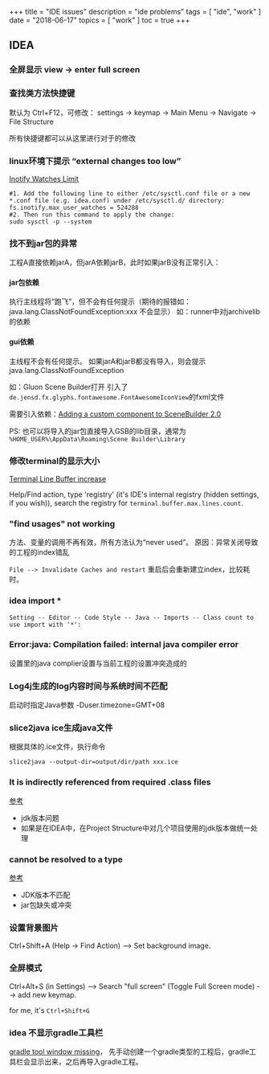 +++
title = "IDE issues"
description = "ide problems"
tags = [
    "ide",
    "work"
]
date = "2018-06-17"
topics = [
    "work"
]
toc = true
+++

## IDEA

### 全屏显示 view -> enter full screen

### 查找类方法快捷键

默认为 Ctrl+F12，可修改：
settings -> keymap -> Main Menu -> Navigate -> File Structure 

所有快捷键都可以从这里进行对于的修改

### linux环境下提示 “external changes too low”
[Inotify Watches Limit](https://confluence.jetbrains.com/display/IDEADEV/Inotify+Watches+Limit)

```
#1. Add the following line to either /etc/sysctl.conf file or a new *.conf file (e.g. idea.conf) under /etc/sysctl.d/ directory:
fs.inotify.max_user_watches = 524288
#2. Then run this command to apply the change:
sudo sysctl -p --system
```

### 找不到jar包的异常
工程A直接依赖jarA，但jarA依赖jarB，此时如果jarB没有正常引入：
#### jar包依赖
执行主线程将“跑飞”，但不会有任何提示（期待的报错如：java.lang.ClassNotFoundException:xxx 不会显示）
如：runner中对jarchivelib的依赖

#### gui依赖
主线程不会有任何提示。 如果jarA和jarB都没有导入，则会提示java.lang.ClassNotFoundException

如：Gluon Scene Builder打开 引入了`de.jensd.fx.glyphs.fontawesome.FontAwesomeIconView`的fxml文件

需要引入依赖：[Adding a custom component to SceneBuilder 2.0](https://stackoverflow.com/a/30078204/1087122)

PS: 也可以将导入的jar包直接导入GSB的lib目录，通常为 `%HOME_USER%\AppData\Roaming\Scene Builder\Library`


### 修改terminal的显示大小

[Terminal Line Buffer increase](https://intellij-support.jetbrains.com/hc/en-us/community/posts/206381169-Terminal-Line-Buffer-increase)

 Help/Find action, type 'registry' (it's IDE's internal registry (hidden settings, if you wish)), search the registry for `terminal.buffer.max.lines.count`.

### "find usages" not working

方法、变量的调用不再有效，所有方法认为“never used”。 原因：异常关闭导致的工程的index错乱

`File --> Invalidate Caches and restart` 重启后会重新建立index，比较耗时。

### idea import *

```
Setting -- Editor -- Code Style -- Java -- Imports -- Class count to use import with '*':
```

### Error:java: Compilation failed: internal java compiler error
设置里的java complier设置与当前工程的设置冲突造成的

### Log4j生成的log内容时间与系统时间不匹配
启动时指定Java参数 -Duser.timezone=GMT+08

### slice2java ice生成java文件

根据具体的.ice文件，执行命令
```
slice2java --output-dir=output/dir/path xxx.ice
```

### It is indirectly referenced from required .class files

[参考](http://blog.csdn.net/hello_yz/article/details/40113213)

- jdk版本问题
- 如果是在IDEA中，在Project Structure中对几个项目使用的jdk版本做统一处理

### cannot be resolved to a type

[参考](http://blog.csdn.net/testcs_dn/article/details/39643119)

- JDK版本不匹配
- jar包缺失或冲突 

### 设置背景图片

Ctrl+Shift+A (Help -> Find Action) --> Set background image.

### 全屏模式

Ctrl+Alt+S (in Settings) --> Search "full screen" (Toggle Full Screen mode) --> add new keymap.

for me, it's `Ctrl+Shift+G`

### idea 不显示gradle工具栏

[gradle tool window missing](https://intellij-support.jetbrains.com/hc/en-us/community/posts/205449130-gradle-tool-window-missing)， 先手动创建一个gradle类型的工程后，gradle工具栏会显示出来，之后再导入gradle工程。
